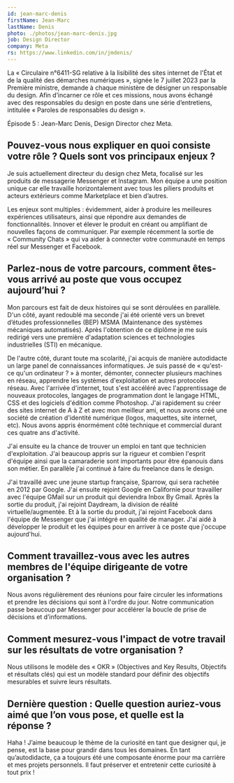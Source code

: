 ```yaml
---
id: jean-marc-denis
firstName: Jean-Marc
lastName: Denis
photo: ./photos/jean-marc-denis.jpg
job: Design Director
company: Meta
rs: https://www.linkedin.com/in/jmdenis/
---
```


<p class="fr-text--lead">La «&nbsp;Circulaire n°6411-SG relative à la lisibilité des sites internet de l'État et de la qualité des démarches numériques&nbsp;», signée le 7 juillet 2023 par la Première ministre, demande à chaque ministère de désigner un responsable du design. Afin d’incarner ce rôle et ces missions, nous avons échangé avec des responsables du design en poste dans une série d’entretiens, intitulée «&nbsp;Paroles de responsables du design&nbsp;».</p><p class="fr-text--lead">Épisode 5&nbsp;: Jean-Marc Denis, <span lang="en">Design&nbsp;Director</span> chez Meta.</p>


<h2 class="fr-h6">Pouvez-vous nous expliquer en quoi consiste votre rôle&nbsp;? Quels sont vos principaux enjeux&nbsp;?</h2>

Je suis actuellement directeur du design chez Meta, focalisé sur les produits de messagerie Messenger et Instagram. Mon équipe a une position unique car elle travaille horizontalement avec tous les piliers produits et acteurs extérieurs comme Marketplace et bien d’autres.

Les enjeux sont multiples&nbsp;: évidemment, aider à produire les meilleures expériences utilisateurs, ainsi que répondre aux demandes de fonctionnalités. Innover et élever le produit en créant ou amplifiant de nouvelles façons de communiquer. Par exemple récemment la sortie de «&nbsp;Community Chats&nbsp;» qui va aider à connecter votre communauté en temps réel sur Messenger et Facebook.


<h2 class="fr-h6">Parlez-nous de votre parcours, comment êtes-vous arrivé au poste que vous occupez aujourd’hui&nbsp;?</h2>

Mon parcours est fait de deux histoires qui se sont déroulées en parallèle.
D'un côté, ayant redoublé ma seconde j'ai été orienté vers un brevet d’études professionnelles (BEP) MSMA (Maintenance des systèmes mécaniques automatisés). Après l'obtention de ce diplôme je me suis redirigé vers une première d'adaptation sciences et technologies industrielles (STI) en mécanique.

De l'autre côté, durant toute ma scolarité, j'ai acquis de manière autodidacte un large panel de connaissances informatiques. Je suis passé de «&nbsp;qu'est-ce qu'un ordinateur&nbsp;?&nbsp;» à monter, démonter, connecter plusieurs machines en réseau, apprendre les systèmes d'exploitation et autres protocoles réseau. Avec l'arrivée d'internet, tout s'est accéléré avec l'apprentissage de nouveaux protocoles, langages de programmation dont le langage HTML, CSS et des logiciels d'édition comme Photoshop. J'ai rapidement su créer des sites internet de A à Z et avec mon meilleur ami, et nous avons créé une société de création d'identité numérique (logos, maquettes, site internet, etc). Nous avons appris énormément côté technique et commercial durant ces quatre ans d'activité.

J'ai ensuite eu la chance de trouver un emploi en tant que technicien d'exploitation. J'ai beaucoup appris sur la rigueur et combien l'esprit d'équipe ainsi que la camaraderie sont importants pour être épanouis dans son métier. En parallèle j'ai continué à faire du freelance dans le design.

J'ai travaillé avec une jeune startup française, Sparrow, qui sera rachetée en 2012 par Google. J'ai ensuite rejoint Google en Californie pour travailler avec l'équipe GMail sur un produit qui deviendra Inbox By Gmail. Après la sortie du produit, j'ai rejoint Daydream, la division de réalité virtuelle/augmentée. Et à la sortie du produit, j'ai rejoint Facebook dans l'équipe de Messenger que j'ai intégré en qualité de manager. J'ai aidé à développer le produit et les équipes pour en arriver à ce poste que j'occupe aujourd'hui.


<h2 class="fr-h6">Comment travaillez-vous avec les autres membres de l'équipe dirigeante de votre organisation&nbsp;?</h2>

Nous avons régulièrement des réunions pour faire circuler les informations et prendre les décisions qui sont à l'ordre du jour. Notre communication passe beaucoup par Messenger pour accélérer la boucle de prise de décisions et d’informations.


<h2 class="fr-h6">Comment mesurez-vous l'impact de votre travail sur les résultats de votre organisation&nbsp;?</h2>

Nous utilisons le modèle des «&nbsp;OKR&nbsp;» (Objectives and Key Results, Objectifs et résultats clés) qui est un modèle standard pour définir des objectifs mesurables et suivre leurs résultats.


<h2 class="fr-h6">Dernière question&nbsp;: Quelle question auriez-vous aimé que l’on vous pose, et quelle est la réponse&nbsp;?</h2>

Haha&nbsp;! J’aime beaucoup le thème de la curiosité en tant que designer qui, je pense, est la base pour grandir dans tous les domaines. En tant qu’autodidacte, ça a toujours été une composante énorme pour ma carrière et mes projets personnels. Il faut préserver et entretenir cette curiosité à tout prix&nbsp;!
